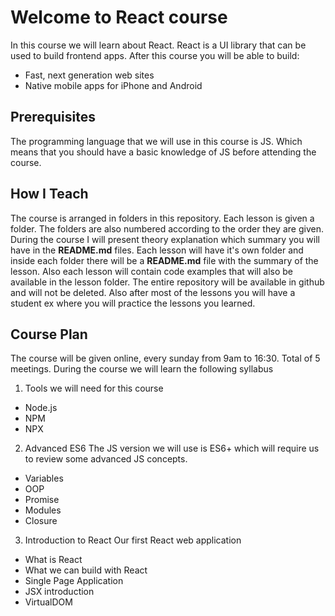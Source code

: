 # Welcome to React course

In this course we will learn about React.
React is a UI library that can be used to build frontend apps. 
After this course you will be able to build:
- Fast, next generation web sites 
- Native mobile apps for iPhone and Android

## Prerequisites

The programming language that we will use in this course is JS. 
Which means that you should have a basic knowledge of JS before attending the course.

## How I Teach

The course is arranged in folders in this repository. 
Each lesson is given a folder.
The folders are also numbered according to the order they are given.
During the course I will present theory explanation which summary you will have in the **README.md** files.
Each lesson will have it's own folder and inside each folder there will be a **README.md** file with the summary of the lesson. 
Also each lesson will contain code examples that will also be available in the lesson folder.
The entire repository will be available in github and will not be deleted. 
Also after most of the lessons you will have a student ex where you will practice the lessons you learned.

## Course Plan

The course will be given online, every sunday from 9am to 16:30.
Total of 5 meetings. 
During the course we will learn the following syllabus 

1. Tools we will need for this course
  - Node.js
  - NPM
  - NPX

2. Advanced ES6
  The JS version we will use is ES6+ which will require us to 
  review some advanced JS concepts.

  - Variables
  - OOP
  - Promise
  - Modules
  - Closure

3. Introduction to React
  Our first React web application

  - What is React
  - What we can build with React
  - Single Page Application
  - JSX introduction
  - VirtualDOM